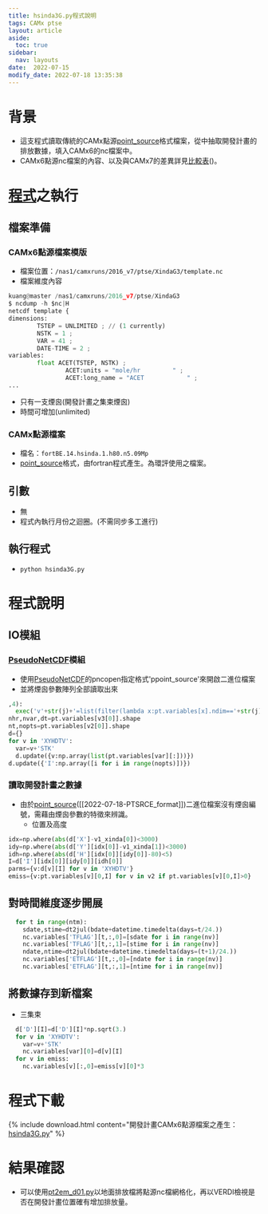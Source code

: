 ```yaml
---
title: hsinda3G.py程式說明
tags: CAMx ptse 
layout: article
aside:
  toc: true
sidebar:
  nav: layouts
date:  2022-07-15 
modify_date: 2022-07-18 13:35:38
---
```


# 背景

- 這支程式讀取傳統的CAMx點源[point_source][ptsrc_fmt]格式檔案，從中抽取開發計畫的排放數據，填入CAMx6的nc檔案中。
- CAMx6點源nc檔案的內容、以及與CAMx7的差異詳見[比較表][CAMx67]()。

# [程式](https://github.com/sinotec2/Focus-on-Air-Quality/blob/main/CAMx/ptse/hsinda3G.py)之執行

## 檔案準備

### CAMx6點源檔案模版
- 檔案位置：`/nas1/camxruns/2016_v7/ptse/XindaG3/template.nc`
- 檔案維度內容

```python
kuang@master /nas1/camxruns/2016_v7/ptse/XindaG3
$ ncdump -h $nc|H
netcdf template {
dimensions:
        TSTEP = UNLIMITED ; // (1 currently)
        NSTK = 1 ;
        VAR = 41 ;
        DATE-TIME = 2 ;
variables:
        float ACET(TSTEP, NSTK) ;
                ACET:units = "mole/hr         " ;
                ACET:long_name = "ACET            " ;
...                
```
- 只有一支煙囪(開發計畫之集束煙囪)
- 時間可增加(unlimited)

### CAMx點源檔案
- 檔名：`fortBE.14.hsinda.1.h80.n5.09Mp`
- [point_source][ptsrc_fmt]格式，由fortran程式產生。為環評使用之檔案。

## 引數
- 無
- 程式內執行月份之迴圈。(不需同步多工進行)

## 執行程式
- `python hsinda3G.py`

# 程式說明
## IO模組
### [PseudoNetCDF][PseudoNetCDF]模組
- 使用[PseudoNetCDF][PseudoNetCDF]的pncopen指定格式'ppoint_source'來開啟二進位檔案
- 並將煙囪參數陣列全部讀取出來

```python
,4):
  exec('v'+str(j)+'=list(filter(lambda x:pt.variables[x].ndim=='+str(j)+', [i for i in pt.variables]))')
nhr,nvar,dt=pt.variables[v3[0]].shape
nt,nopts=pt.variables[v2[0]].shape
d={}
for v in 'XYHDTV':
  var=v+'STK'
  d.update({v:np.array(list(pt.variables[var][:]))})
d.update({'I':np.array([i for i in range(nopts)])})
```

### 讀取開發計畫之數據

- 由於[point_source][ptsrc_fmt]([[2022-07-18-PTSRCE_format]])二進位檔案沒有煙囪編號，需藉由煙囪參數的特徵來辨識。
  - 位置及高度

```python
idx=np.where(abs(d['X']-v1_xinda[0])<3000)
idy=np.where(abs(d['Y'][idx[0]]-v1_xinda[1])<3000)
idh=np.where(abs(d['H'][idx[0]][idy[0]]-80)<5)
I=d['I'][idx[0]][idy[0]][idh[0]]
parms={v:d[v][I] for v in 'XYHDTV'}
emiss={v:pt.variables[v][0,I] for v in v2 if pt.variables[v][0,I]>0}
```

## 對時間維度逐步開展

```python
  for t in range(ntm):
    sdate,stime=dt2jul(bdate+datetime.timedelta(days=t/24.))
    nc.variables['TFLAG'][t,:,0]=[sdate for i in range(nv)]
    nc.variables['TFLAG'][t,:,1]=[stime for i in range(nv)]
    ndate,ntime=dt2jul(bdate+datetime.timedelta(days=(t+1)/24.))
    nc.variables['ETFLAG'][t,:,0]=[ndate for i in range(nv)]
    nc.variables['ETFLAG'][t,:,1]=[ntime for i in range(nv)]
```

## 將數據存到新檔案
- 三集束

```python
  d['D'][I]=d['D'][I]*np.sqrt(3.)
  for v in 'XYHDTV':
    var=v+'STK'
    nc.variables[var][0]=d[v][I]
  for v in emiss:
    nc.variables[v][:,0]=emiss[v][0]*3
```

# 程式下載

{% include download.html content="開發計畫CAMx6點源檔案之產生：[hsinda3G.py](https://github.com/sinotec2/Focus-on-Air-Quality/blob/main/CAMx/ptse/hsinda3G.py)" %}

# 結果確認
- 可以使用[pt2em_d01.py](https://sinotec2.github.io/Focus-on-Air-Quality/EmisProc/ptse/pt2em_d04/#程式說明)以地面排放檔將點源nc檔網格化，再以VERDI檢視是否在開發計畫位置確有增加排放量。

[ncqdp]: <https://sinotec2.github.io/Focus-on-Air-Quality/utilities/netCDF/ncks/#加長一個limited維度> "ncpdq -O -a COL,TSTEP,LAY,ROW $nc a; ncks -O --mk_rec_dmn COL a $nc"
[CAMx67]: <https://sinotec2.github.io/Focus-on-Air-Quality/GridModels/PTSE/1.pt_constWork/#點源nc檔案煙囪參數之版本差異> "點源NC檔案煙囪參數之版本差異"
[mask]: <https://sinotec2.github.io/Focus-on-Air-Quality/utilities/netCDF/masked> "NC矩陣遮罩之檢查與修改"
[ptsrc_fmt]: <https://sinotec2.github.io/FAQ/2022/07/18/PTSRCE_format.html> "CAMx點源格式說明"
[pseudonetcdf]: <https://github.com/barronh/pseudonetcdf/blob/master/scripts/pncgen> "PseudoNetCDF provides read, plot, and sometimes write capabilities for atmospheric science data formats including: CAMx (www.camx.org), RACM2 box-model outputs, Kinetic Pre-Processor outputs, ICARTT Data files (ffi1001), CMAQ Files, GEOS-Chem Binary Punch/NetCDF files, etc. visit  barronh /pseudonetcdf @GitHub."
